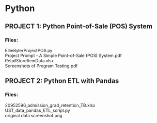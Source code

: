 # Python
## PROJECT 1: Python Point-of-Sale (POS) System  
### Files:  
EllieBylerProjectPOS.py  
Project Prompt - A Simple Point-of-Sale (POS) System.pdf  
RetailStoreItemData.xlsx  
Screenshots of Program Testing.pdf  
            
            
## PROJECT 2: Python ETL with Pandas  
### Files:  
20952596_admission_grad_retention_TB.xlsx  
UST_data_pandas_ETL_script.py  
original data screenshot.png  
